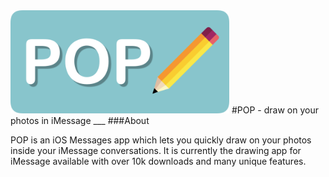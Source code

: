 <img src="https://github.com/SamKirkiles/pop/blob/master/Screenshots/LogoBannerLarge.png" width="350">
#POP - draw on your photos in iMessage
___
###About

POP is an iOS Messages app which lets you quickly draw on your photos inside your iMessage conversations. It is currently the drawing app for iMessage available with over 10k downloads and many unique features.
